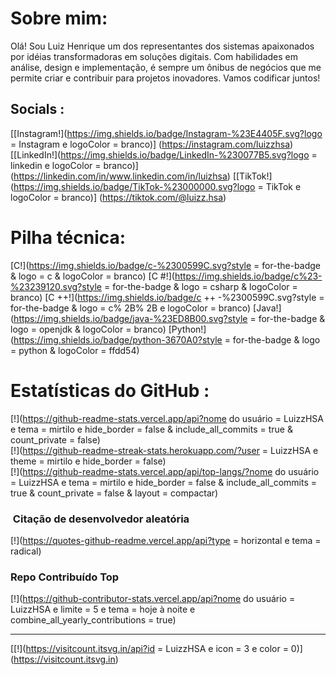 # Sobre mim:
Olá! Sou Luiz Henrique um dos representantes dos sistemas apaixonados por idéias transformadoras em soluções digitais. Com habilidades em análise, design e implementação, é sempre um ônibus de negócios que me permite criar e contribuir para projetos inovadores. Vamos codificar juntos!


## Socials :
[[Instagram!](https://img.shields.io/badge/Instagram-%23E4405F.svg?logo = Instagram e logoColor = branco)] (https://instagram.com/luizzhsa) [[LinkedIn!](https://img.shields.io/badge/LinkedIn-%230077B5.svg?logo = linkedin e logoColor = branco)] (https://linkedin.com/in/www.linkedin.com/in/luizhsa) [[TikTok!](https://img.shields.io/badge/TikTok-%23000000.svg?logo = TikTok e logoColor = branco)] (https://tiktok.com/@luizz.hsa) 

# Pilha técnica:
[C!](https://img.shields.io/badge/c-%2300599C.svg?style = for-the-badge & logo = c & logoColor = branco) [C #!](https://img.shields.io/badge/c%23-%23239120.svg?style = for-the-badge & logo = csharp & logoColor = branco) [C ++!](https://img.shields.io/badge/c ++ -%2300599C.svg?style = for-the-badge & logo = c% 2B% 2B e logoColor = branco) [Java!](https://img.shields.io/badge/java-%23ED8B00.svg?style = for-the-badge & logo = openjdk & logoColor = branco) [Python!](https://img.shields.io/badge/python-3670A0?style = for-the-badge & logo = python & logoColor = ffdd54)
# Estatísticas do GitHub :
[!](https://github-readme-stats.vercel.app/api?nome do usuário = LuizzHSA e tema = mirtilo e hide_border = false & include_all_commits = true & count_private = false)<br/>
[!](https://github-readme-streak-stats.herokuapp.com/?user = LuizzHSA e theme = mirtilo e hide_border = false)<br/>
[!](https://github-readme-stats.vercel.app/api/top-langs/?nome do usuário = LuizzHSA e tema = mirtilo e hide_border = false & include_all_commits = true & count_private = false & layout = compactar)

### ️ Citação de desenvolvedor aleatória
[!](https://quotes-github-readme.vercel.app/api?type = horizontal e tema = radical)

### Repo Contribuído Top
[!](https://github-contributor-stats.vercel.app/api?nome do usuário = LuizzHSA e limite = 5 e tema = hoje à noite e combine_all_yearly_contributions = true)

---
[[!](https://visitcount.itsvg.in/api?id = LuizzHSA e icon = 3 e color = 0)] (https://visitcount.itsvg.in)

<!-- Proudly created with GPRM ( https://gprm.itsvg.in ) -->
